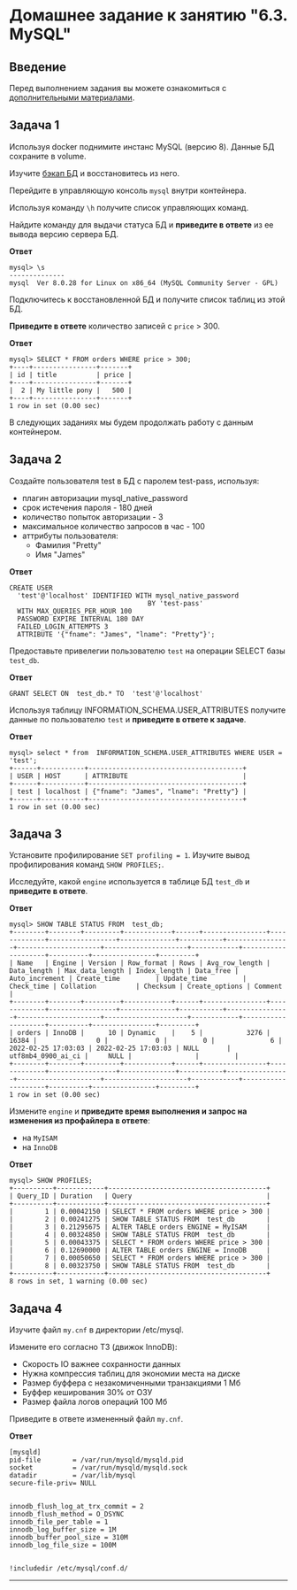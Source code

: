 # Домашнее задание к занятию "6.3. MySQL"

## Введение

Перед выполнением задания вы можете ознакомиться с
[дополнительными материалами](https://github.com/netology-code/virt-homeworks/tree/master/additional/README.md).

## Задача 1

Используя docker поднимите инстанс MySQL (версию 8). Данные БД сохраните в volume.

Изучите [бэкап БД](https://github.com/netology-code/virt-homeworks/tree/master/06-db-03-mysql/test_data) и
восстановитесь из него.

Перейдите в управляющую консоль `mysql` внутри контейнера.

Используя команду `\h` получите список управляющих команд.

Найдите команду для выдачи статуса БД и **приведите в ответе** из ее вывода версию сервера БД.

**Ответ**

```
mysql> \s
--------------
mysql  Ver 8.0.28 for Linux on x86_64 (MySQL Community Server - GPL)

```

Подключитесь к восстановленной БД и получите список таблиц из этой БД.

**Приведите в ответе** количество записей с `price` > 300.

**Ответ**

```
mysql> SELECT * FROM orders WHERE price > 300;
+----+----------------+-------+
| id | title          | price |
+----+----------------+-------+
|  2 | My little pony |   500 |
+----+----------------+-------+
1 row in set (0.00 sec)

```

В следующих заданиях мы будем продолжать работу с данным контейнером.

## Задача 2

Создайте пользователя test в БД c паролем test-pass, используя:
- плагин авторизации mysql_native_password
- срок истечения пароля - 180 дней
- количество попыток авторизации - 3
- максимальное количество запросов в час - 100
- аттрибуты пользователя:
    - Фамилия "Pretty"
    - Имя "James"

**Ответ**

```
CREATE USER
  'test'@'localhost' IDENTIFIED WITH mysql_native_password
                                   BY 'test-pass'
  WITH MAX_QUERIES_PER_HOUR 100
  PASSWORD EXPIRE INTERVAL 180 DAY
  FAILED_LOGIN_ATTEMPTS 3
  ATTRIBUTE '{"fname": "James", "lname": "Pretty"}';
```
Предоставьте привелегии пользователю `test` на операции SELECT базы `test_db`.

**Ответ**

```
GRANT SELECT ON  test_db.* TO  'test'@'localhost'
```

Используя таблицу INFORMATION_SCHEMA.USER_ATTRIBUTES получите данные по пользователю `test` и
**приведите в ответе к задаче**.

**Ответ**

```
mysql> select * from  INFORMATION_SCHEMA.USER_ATTRIBUTES WHERE USER = 'test';
+------+-----------+---------------------------------------+
| USER | HOST      | ATTRIBUTE                             |
+------+-----------+---------------------------------------+
| test | localhost | {"fname": "James", "lname": "Pretty"} |
+------+-----------+---------------------------------------+
1 row in set (0.00 sec)

```


## Задача 3

Установите профилирование `SET profiling = 1`.
Изучите вывод профилирования команд `SHOW PROFILES;`.

Исследуйте, какой `engine` используется в таблице БД `test_db` и **приведите в ответе**.

**Ответ**
```
mysql> SHOW TABLE STATUS FROM  test_db;
+--------+--------+---------+------------+------+----------------+-------------+-----------------+--------------+-----------+----------------+---------------------+---------------------+------------+--------------------+----------+----------------+---------+
| Name   | Engine | Version | Row_format | Rows | Avg_row_length | Data_length | Max_data_length | Index_length | Data_free | Auto_increment | Create_time         | Update_time         | Check_time | Collation          | Checksum | Create_options | Comment |
+--------+--------+---------+------------+------+----------------+-------------+-----------------+--------------+-----------+----------------+---------------------+---------------------+------------+--------------------+----------+----------------+---------+
| orders | InnoDB |      10 | Dynamic    |    5 |           3276 |       16384 |               0 |            0 |         0 |              6 | 2022-02-25 17:03:03 | 2022-02-25 17:03:03 | NULL       | utf8mb4_0900_ai_ci |     NULL |                |         |
+--------+--------+---------+------------+------+----------------+-------------+-----------------+--------------+-----------+----------------+---------------------+---------------------+------------+--------------------+----------+----------------+---------+
1 row in set (0.00 sec)

```

Измените `engine` и **приведите время выполнения и запрос на изменения из профайлера в ответе**:
- на `MyISAM`
- на `InnoDB`

**Ответ**

```
mysql> SHOW PROFILES;
+----------+------------+----------------------------------------+
| Query_ID | Duration   | Query                                  |
+----------+------------+----------------------------------------+
|        1 | 0.00042150 | SELECT * FROM orders WHERE price > 300 |
|        2 | 0.00241275 | SHOW TABLE STATUS FROM  test_db        |
|        3 | 0.21295675 | ALTER TABLE orders ENGINE = MyISAM     |
|        4 | 0.00324850 | SHOW TABLE STATUS FROM  test_db        |
|        5 | 0.00043375 | SELECT * FROM orders WHERE price > 300 |
|        6 | 0.12690000 | ALTER TABLE orders ENGINE = InnoDB     |
|        7 | 0.00050650 | SELECT * FROM orders WHERE price > 300 |
|        8 | 0.00323750 | SHOW TABLE STATUS FROM  test_db        |
+----------+------------+----------------------------------------+
8 rows in set, 1 warning (0.00 sec)
```

## Задача 4

Изучите файл `my.cnf` в директории /etc/mysql.

Измените его согласно ТЗ (движок InnoDB):
- Скорость IO важнее сохранности данных
- Нужна компрессия таблиц для экономии места на диске
- Размер буффера с незакомиченными транзакциями 1 Мб
- Буффер кеширования 30% от ОЗУ
- Размер файла логов операций 100 Мб

Приведите в ответе измененный файл `my.cnf`.

**Ответ**

```
[mysqld]
pid-file        = /var/run/mysqld/mysqld.pid
socket          = /var/run/mysqld/mysqld.sock
datadir         = /var/lib/mysql
secure-file-priv= NULL


innodb_flush_log_at_trx_commit = 2
innodb_flush_method = O_DSYNC
innodb_file_per_table = 1
innodb_log_buffer_size = 1M
innodb_buffer_pool_size = 310M
innodb_log_file_size = 100M


!includedir /etc/mysql/conf.d/
```

---


